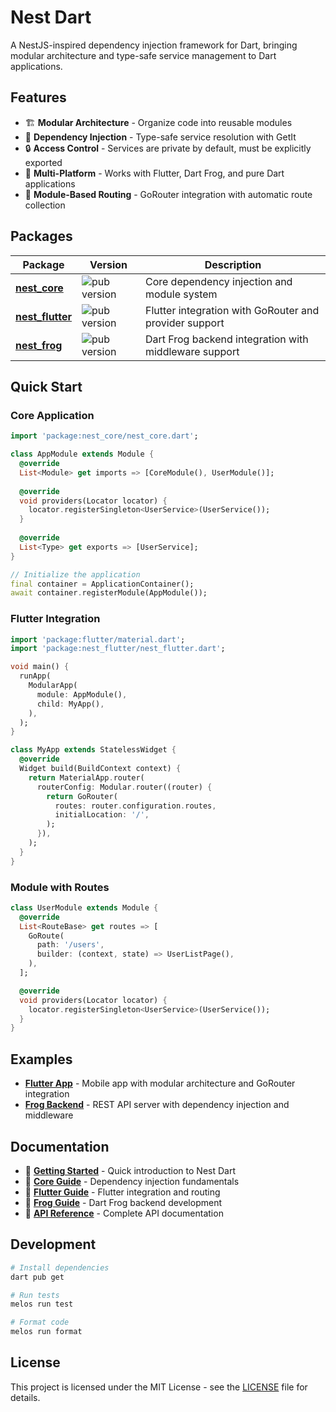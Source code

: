 # Nest Dart

A NestJS-inspired dependency injection framework for Dart, bringing modular architecture and type-safe service management to Dart applications.

## Features

- 🏗️ **Modular Architecture** - Organize code into reusable modules
- 💉 **Dependency Injection** - Type-safe service resolution with GetIt
- 🔒 **Access Control** - Services are private by default, must be explicitly exported
- 🔧 **Multi-Platform** - Works with Flutter, Dart Frog, and pure Dart applications
- 🚦 **Module-Based Routing** - GoRouter integration with automatic route collection

## Packages

| Package | Version | Description |
|---------|---------|-------------|
| **[nest_core](packages/nest_core)** | ![pub version](https://img.shields.io/pub/v/nest_core.svg) | Core dependency injection and module system |
| **[nest_flutter](packages/nest_flutter)** | ![pub version](https://img.shields.io/pub/v/nest_flutter.svg) | Flutter integration with GoRouter and provider support |
| **[nest_frog](packages/nest_frog)** | ![pub version](https://img.shields.io/pub/v/nest_frog.svg) | Dart Frog backend integration with middleware support |

## Quick Start

### Core Application

```dart
import 'package:nest_core/nest_core.dart';

class AppModule extends Module {
  @override
  List<Module> get imports => [CoreModule(), UserModule()];
  
  @override
  void providers(Locator locator) {
    locator.registerSingleton<UserService>(UserService());
  }
  
  @override
  List<Type> get exports => [UserService];
}

// Initialize the application
final container = ApplicationContainer();
await container.registerModule(AppModule());
```

### Flutter Integration

```dart
import 'package:flutter/material.dart';
import 'package:nest_flutter/nest_flutter.dart';

void main() {
  runApp(
    ModularApp(
      module: AppModule(),
      child: MyApp(),
    ),
  );
}

class MyApp extends StatelessWidget {
  @override
  Widget build(BuildContext context) {
    return MaterialApp.router(
      routerConfig: Modular.router((router) {
        return GoRouter(
          routes: router.configuration.routes,
          initialLocation: '/',
        );
      }),
    );
  }
}
```

### Module with Routes

```dart
class UserModule extends Module {
  @override
  List<RouteBase> get routes => [
    GoRoute(
      path: '/users',
      builder: (context, state) => UserListPage(),
    ),
  ];

  @override
  void providers(Locator locator) {
    locator.registerSingleton<UserService>(UserService());
  }
}
```

## Examples

- **[Flutter App](examples/flutter_app)** - Mobile app with modular architecture and GoRouter integration
- **[Frog Backend](examples/frog_backend)** - REST API server with dependency injection and middleware

## Documentation

- 📖 **[Getting Started](https://khode-io.github.io/nest-dart/getting-started)** - Quick introduction to Nest Dart
- 🎯 **[Core Guide](https://khode-io.github.io/nest-dart/core-guide)** - Dependency injection fundamentals
- 📱 **[Flutter Guide](https://khode-io.github.io/nest-dart/flutter-guide)** - Flutter integration and routing
- 🐸 **[Frog Guide](https://khode-io.github.io/nest-dart/frog-guide)** - Dart Frog backend development
- 🔧 **[API Reference](https://khode-io.github.io/nest-dart/api-reference)** - Complete API documentation

## Development

```bash
# Install dependencies
dart pub get

# Run tests
melos run test

# Format code
melos run format
```

## License

This project is licensed under the MIT License - see the [LICENSE](LICENSE) file for details.